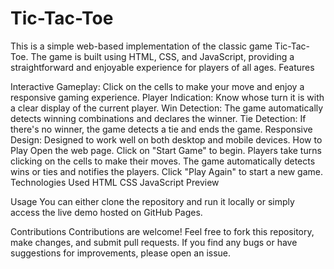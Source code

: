 # Tic-Tac-Toe
<p>This is a simple web-based implementation of the classic game Tic-Tac-Toe. The game is built using HTML, CSS, and JavaScript, providing a straightforward and enjoyable experience for players of all ages.
Features</p>
Interactive Gameplay: Click on the cells to make your move and enjoy a responsive gaming experience.
Player Indication: Know whose turn it is with a clear display of the current player.
Win Detection: The game automatically detects winning combinations and declares the winner.
Tie Detection: If there's no winner, the game detects a tie and ends the game.
Responsive Design: Designed to work well on both desktop and mobile devices.
How to Play
Open the web page.
Click on "Start Game" to begin.
Players take turns clicking on the cells to make their moves.
The game automatically detects wins or ties and notifies the players.
Click "Play Again" to start a new game.
Technologies Used
HTML
CSS
JavaScript
Preview

Usage
You can either clone the repository and run it locally or simply access the live demo hosted on GitHub Pages.

Contributions
Contributions are welcome! Feel free to fork this repository, make changes, and submit pull requests. If you find any bugs or have suggestions for improvements, please open an issue.
